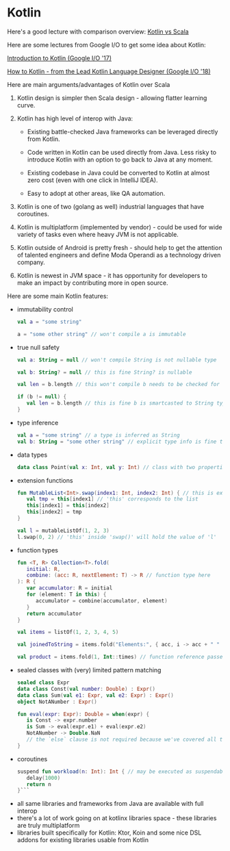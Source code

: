 # Kotlin

Here's a good lecture with comparison overview: [Kotlin vs Scala](https://www.youtube.com/watch?v=MsMejigb1Zk)

Here are some lectures from Google I/O to get some idea about Kotlin:

[Introduction to Kotlin (Google I/O '17)](https://www.youtube.com/watch?v=X1RVYt2QKQE)

[How to Kotlin - from the Lead Kotlin Language Designer (Google I/O '18)](https://www.youtube.com/watch?v=6P20npkvcb8) 

Here are main arguments/advantages of Kotlin over Scala

1. Kotlin design is simpler then Scala design - allowing flatter learning curve.

2. Kotlin has high level of interop with Java:

    * Existing battle-checked Java frameworks can be leveraged directly from Kotlin.

    * Code written in Kotlin can be used directly from Java. Less risky to introduce Kotlin with an option to go back to Java at any moment.

    * Existing codebase in Java could be converted to Kotlin at almost zero cost (even with one click in IntelliJ IDEA).

    * Easy to adopt at other areas, like QA automation.

3. Kotlin is one of two (golang as well) industrial languages that have coroutines.

4. Kotlin is multiplatform (implemented by vendor) - could be used for wide variety of tasks even where heavy JVM is not applicable.

5. Kotlin outside of Android is pretty fresh - should help to get the attention of talented engineers and define Moda Operandi as a technology driven company.

6. Kotlin is newest in JVM space - it has opportunity for developers to make an impact by contributing more in open source.

Here are some main Kotlin features:
- immutability control
   ```kotlin
   val a = "some string"

   a = "some other string" // won't compile a is immutable
   ```
- true null safety
   ```kotlin
   val a: String = null // won't compile String is not nullable type

   val b: String? = null // this is fine String? is nullable

   val len = b.length // this won't compile b needs to be checked for null value first

   if (b != null) {
      val len = b.length // this is fine b is smartcasted to String type 
   }
   ```
- type inference
   ```kotlin
   val a = "some string" // a type is inferred as String
   val b: String = "some other string" // explicit type info is fine too
   ```
- data types
   ```kotlin
   data class Point(val x: Int, val y: Int) // class with two properties and equality
   ```
- extension functions
   ```kotlin
   fun MutableList<Int>.swap(index1: Int, index2: Int) { // this is extension function to MutableList
      val tmp = this[index1] // 'this' corresponds to the list
      this[index1] = this[index2]
      this[index2] = tmp
   }

   val l = mutableListOf(1, 2, 3)
   l.swap(0, 2) // 'this' inside 'swap()' will hold the value of 'l'
   ```
- function types
   ```kotlin
   fun <T, R> Collection<T>.fold(
      initial: R, 
      combine: (acc: R, nextElement: T) -> R // function type here
   ): R {
      var accumulator: R = initial
      for (element: T in this) {
         accumulator = combine(accumulator, element)
      }
      return accumulator
   }

   val items = listOf(1, 2, 3, 4, 5)

   val joinedToString = items.fold("Elements:", { acc, i -> acc + " " + i }) // lambda function passed here

   val product = items.fold(1, Int::times) // function reference passed here
   ```
- sealed classes with (very) limited pattern matching
   ```kotlin
   sealed class Expr
   data class Const(val number: Double) : Expr()
   data class Sum(val e1: Expr, val e2: Expr) : Expr()
   object NotANumber : Expr()

   fun eval(expr: Expr): Double = when(expr) {
      is Const -> expr.number
      is Sum -> eval(expr.e1) + eval(expr.e2)
      NotANumber -> Double.NaN
      // the `else` clause is not required because we've covered all the cases
   }
   ```
- coroutines
   ```kotlin
   suspend fun workload(n: Int): Int { // may be executed as suspendable lightweight thread - coroutine
      delay(1000)
      return n
   }```
- all same libraries and frameworks from Java are available with full interop
- there's a lot of work going on at kotlinx libraries space - these libraries are truly multiplatform
- libraries built specifically for Kotlin: Ktor, Koin and some nice DSL addons for existing libraries usable from Kotlin
